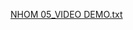 [NHOM 05_VIDEO DEMO.txt](https://github.com/user-attachments/files/20498559/NHOM.05_VIDEO.DEMO.txt)
